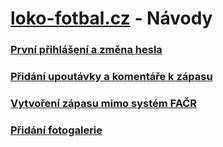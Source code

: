 # <a href="https://loko-fotbal.cz/" target="_blank">loko-fotbal.cz</a> - Návody

### [První přihlášení a změna hesla](/prvni-prihlaseni)
### [Přidání upoutávky a komentáře k zápasu](/novinky)
### [Vytvoření zápasu mimo systém FAČR](/novy-zapas)
### [Přidání fotogalerie](/fotogalerie)